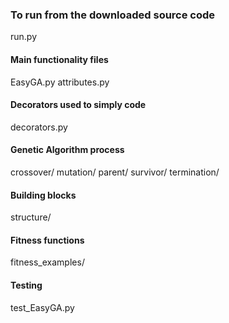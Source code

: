 ### To run from the downloaded source code
run.py

#### Main functionality files
EasyGA.py
attributes.py

#### Decorators used to simply code
decorators.py

#### Genetic Algorithm process
crossover/
mutation/
parent/
survivor/
termination/

#### Building blocks
structure/

#### Fitness functions
fitness_examples/

#### Testing
test_EasyGA.py
